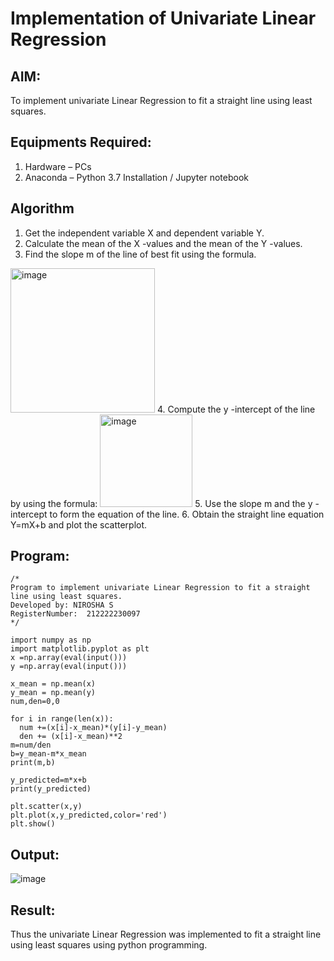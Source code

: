 # Implementation of Univariate Linear Regression
## AIM:
To implement univariate Linear Regression to fit a straight line using least squares.

## Equipments Required:
1. Hardware – PCs
2. Anaconda – Python 3.7 Installation / Jupyter notebook

## Algorithm
1. Get the independent variable X and dependent variable Y.
2. Calculate the mean of the X -values and the mean of the Y -values.
3. Find the slope m of the line of best fit using the formula. 
<img width="231" alt="image" src="https://user-images.githubusercontent.com/93026020/192078527-b3b5ee3e-992f-46c4-865b-3b7ce4ac54ad.png">
4. Compute the y -intercept of the line by using the formula:
<img width="148" alt="image" src="https://user-images.githubusercontent.com/93026020/192078545-79d70b90-7e9d-4b85-9f8b-9d7548a4c5a4.png">
5. Use the slope m and the y -intercept to form the equation of the line.
6. Obtain the straight line equation Y=mX+b and plot the scatterplot.

## Program:
```
/*
Program to implement univariate Linear Regression to fit a straight line using least squares.
Developed by: NIROSHA S
RegisterNumber:  212222230097
*/
```
```
import numpy as np
import matplotlib.pyplot as plt
x =np.array(eval(input()))
y =np.array(eval(input()))

x_mean = np.mean(x)
y_mean = np.mean(y)
num,den=0,0

for i in range(len(x)):
  num +=(x[i]-x_mean)*(y[i]-y_mean)
  den += (x[i]-x_mean)**2
m=num/den
b=y_mean-m*x_mean
print(m,b)

y_predicted=m*x+b
print(y_predicted)

plt.scatter(x,y)
plt.plot(x,y_predicted,color='red')
plt.show()
```
## Output:

![image](https://github.com/Niroshassithanathan/Find-the-best-fit-line-using-Least-Squares-Method/assets/121418437/a0e14e33-27f2-4441-8a09-8ecd202a689d)


## Result:
Thus the univariate Linear Regression was implemented to fit a straight line using least squares using python programming.
